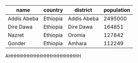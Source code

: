 | name | country | district | population |
| --- | --- | --- | --- |
| Addis Abeba | Ethiopia | Addis Abeba | 2495000 |
| Dire Dawa | Ethiopia | Dire Dawa | 164851 |
| Nazret | Ethiopia | Oromia | 127842 |
| Gonder | Ethiopia | Amhara | 112249 |
AHHHHHHHHHHHHHHHHHHHHHH